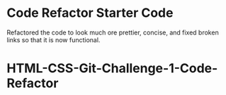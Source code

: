 # Code Refactor Starter Code
Refactored the code to look much ore prettier, concise, and fixed broken links so that it is now functional.

# HTML-CSS-Git-Challenge-1-Code-Refactor
